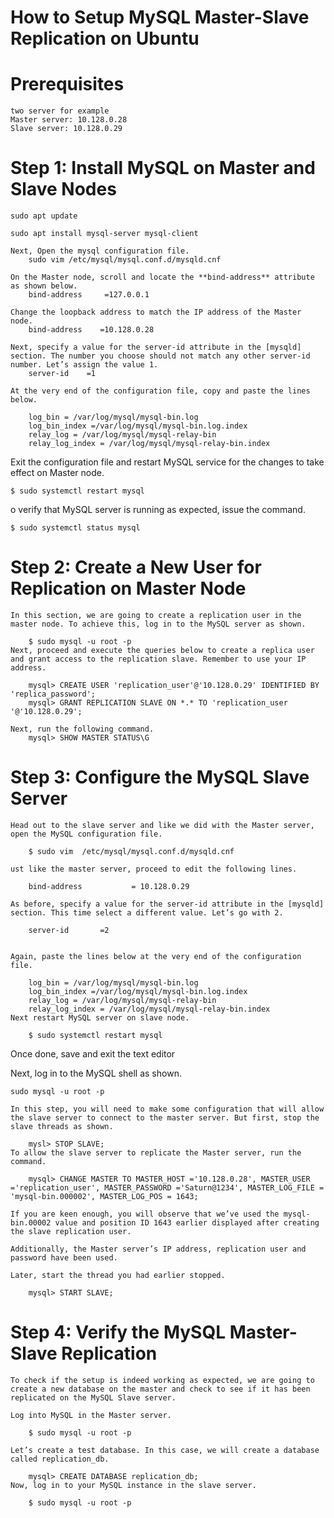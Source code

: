 # How to Setup MySQL Master-Slave Replication on Ubuntu

# Prerequisites
    two server for example
    Master server: 10.128.0.28
    Slave server: 10.128.0.29


# Step 1: Install MySQL on Master and Slave Nodes
    sudo apt update

    sudo apt install mysql-server mysql-client

    Next, Open the mysql configuration file.
        sudo vim /etc/mysql/mysql.conf.d/mysqld.cnf
    
    On the Master node, scroll and locate the **bind-address** attribute as shown below.
        bind-address 	 =127.0.0.1
    
    Change the loopback address to match the IP address of the Master node.
        bind-address  	=10.128.0.28

    Next, specify a value for the server-id attribute in the [mysqld] section. The number you choose should not match any other server-id number. Let’s assign the value 1.
        server-id	 =1

    At the very end of the configuration file, copy and paste the lines below.

        log_bin = /var/log/mysql/mysql-bin.log
        log_bin_index =/var/log/mysql/mysql-bin.log.index
        relay_log = /var/log/mysql/mysql-relay-bin
        relay_log_index = /var/log/mysql/mysql-relay-bin.index

Exit the configuration file and restart MySQL service for the changes to take effect on Master node.

    $ sudo systemctl restart mysql

o verify that MySQL server is running as expected, issue the command.

    $ sudo systemctl status mysql

# Step 2: Create a New User for Replication on Master Node
    In this section, we are going to create a replication user in the master node. To achieve this, log in to the MySQL server as shown.

        $ sudo mysql -u root -p
    Next, proceed and execute the queries below to create a replica user and grant access to the replication slave. Remember to use your IP address.

        mysql> CREATE USER 'replication_user'@'10.128.0.29' IDENTIFIED BY 'replica_password';
        mysql> GRANT REPLICATION SLAVE ON *.* TO 'replication_user '@'10.128.0.29';

    Next, run the following command.
        mysql> SHOW MASTER STATUS\G
    
# Step 3: Configure the MySQL Slave Server
    Head out to the slave server and like we did with the Master server, open the MySQL configuration file.

        $ sudo vim  /etc/mysql/mysql.conf.d/mysqld.cnf
    
    ust like the master server, proceed to edit the following lines.

        bind-address           = 10.128.0.29

    As before, specify a value for the server-id attribute in the [mysqld] section. This time select a different value. Let’s go with 2.

        server-id		=2 
    

    Again, paste the lines below at the very end of the configuration file.

        log_bin = /var/log/mysql/mysql-bin.log
        log_bin_index =/var/log/mysql/mysql-bin.log.index
        relay_log = /var/log/mysql/mysql-relay-bin
        relay_log_index = /var/log/mysql/mysql-relay-bin.index
    Next restart MySQL server on slave node.

        $ sudo systemctl restart mysql
Once done, save and exit the text editor

Next, log in to the MySQL shell as shown.

    sudo mysql -u root -p

    In this step, you will need to make some configuration that will allow the slave server to connect to the master server. But first, stop the slave threads as shown.

        mysl> STOP SLAVE; 
    To allow the slave server to replicate the Master server, run the command.

        mysql> CHANGE MASTER TO MASTER_HOST ='10.128.0.28', MASTER_USER ='replication_user', MASTER_PASSWORD ='Saturn@1234', MASTER_LOG_FILE = 'mysql-bin.000002', MASTER_LOG_POS = 1643;

    If you are keen enough, you will observe that we’ve used the mysql-bin.00002 value and position ID 1643 earlier displayed after creating the slave replication user.

    Additionally, the Master server’s IP address, replication user and password have been used.

    Later, start the thread you had earlier stopped.

        mysql> START SLAVE;

# Step 4: Verify the MySQL Master-Slave Replication
    To check if the setup is indeed working as expected, we are going to create a new database on the master and check to see if it has been replicated on the MySQL Slave server.

    Log into MySQL in the Master server.

        $ sudo mysql -u root -p

    Let’s create a test database. In this case, we will create a database called replication_db.

        mysql> CREATE DATABASE replication_db;
    Now, log in to your MySQL instance in the slave server.

        $ sudo mysql -u root -p
